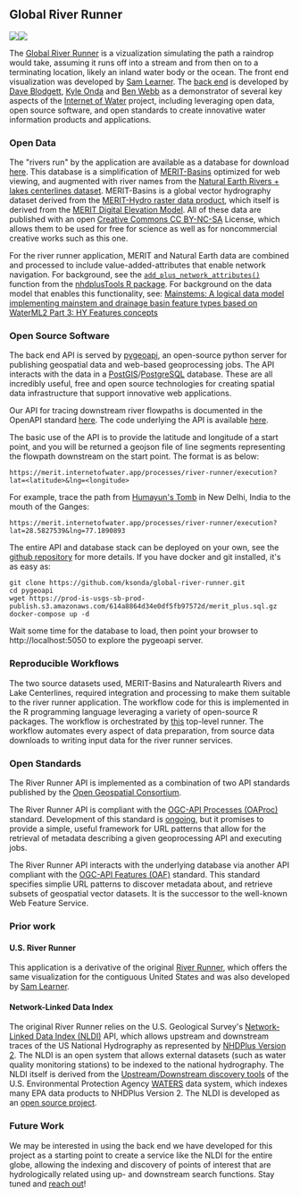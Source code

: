 ## Global River Runner


[![](https://internetofwater.org/wp-content/uploads/2019/12/iow_logo_horizontal_rgb_TM_header.png)](https://internetofwater.org/)[![](https://upload.wikimedia.org/wikipedia/commons/thumb/1/1c/USGS_logo_green.svg/320px-USGS_logo_green.svg.png)](https://www.usgs.gov/mission-areas/water-resources)


The [Global River Runner](https://river-runner-global.vercel.app/) is a vizualization simulating the path a raindrop would take, assuming it runs off into a stream and from then on to a terminating location, likely an inland water body or the ocean. The front end visualization was developed by [Sam Learner](https://samlearner.com). 
The [back end](https://merit.internetofwater.app) is developed by [Dave Blodgett](https://www.usgs.gov/staff-profiles/david-l-blodgett?qt-staff_profile_science_products=3#qt-staff_profile_science_products), [Kyle Onda](https://internetofwater.org/about/people/kyle-onda/) and [Ben Webb](https://github.com/webb-ben) as a demonstrator of several key aspects of the [Internet of Water](https://internetofwater.org) project, including leveraging open data, open source software, and open standards to create innovative water information products and applications.

### Open Data

The "rivers run" by the application are available as a database for download [here](https://www.sciencebase.gov/catalog/item/614a8864d34e0df5fb97572d). This database is a simplification of [MERIT-Basins](https://www.reachhydro.org/home/params/merit-basins) optimized for web viewing, and augmented with river names from the [Natural Earth Rivers + lakes centerlines dataset](https://www.naturalearthdata.com/downloads/10m-physical-vectors/10m-rivers-lake-centerlines/). MERIT-Basins is a global vector hydrography dataset derived from the [MERIT-Hydro raster data product](http://hydro.iis.u-tokyo.ac.jp/~yamadai/MERIT_Hydro/), which itself is derived from the [MERIT Digital Elevation Model](http://hydro.iis.u-tokyo.ac.jp/~yamadai/MERIT_DEM/index.html). All of these data are published with an open [Creative Commons CC BY-NC-SA](https://creativecommons.org/licenses/by-nc-sa/4.0/) License, which allows them to be used for free for science as well as for noncommercial creative works such as this one. 

For the river runner application, MERIT and Natural Earth data are combined and processed to include value-added-attributes that enable network navigation. For background, see the [`add_plus_network_attributes()`](https://cran.r-project.org/web/packages/nhdplusTools/nhdplusTools.pdf) function from the [nhdplusTools R package](https://cran.r-project.org/package=nhdplusTools). For background on the data model that enables this functionality, see: [Mainstems: A logical data model implementing mainstem and drainage basin feature types based on WaterML2 Part 3: HY Features concepts](https://doi.org/10.1016/j.envsoft.2020.104927)

### Open Source Software

The back end API is served by [pygeoapi](https://pygeoapi.io), an open-source python server for publishing geospatial data and web-based geoprocessing jobs. The API interacts with the data in a [PostGIS](https://postgis.net)/[PostgreSQL](https://www.postgresql.org) database. These are all incredibly useful, free and open source technologies for creating spatial data infrastructure that support innovative web applications. 

Our API for tracing downstream river flowpaths is documented in the OpenAPI standard [here](https://merit.internetofwater.app/openapi?f=html#/river-runner/executeRiver-runnerJob). The code underlying the API is available [here](https://github.com/webb-ben/pygeoapi/blob/river-runner/pygeoapi/process/river_runner.py).

The basic use of the API is to provide the latitude and longitude of a start point, and you will be returned a geojson file of line segments representing the flowpath downstream on the start point. The format is as below:

```
https://merit.internetofwater.app/processes/river-runner/execution?lat=<latitude>&lng=<longitude>
```

For example, trace the path from [Humayun's Tomb](https://www.google.com/maps/place/Humayun’s+Tomb/@28.5827539,77.1890893,12.24z/data=!4m13!1m7!3m6!1s0x390cfd5b347eb62d:0x52c2b7494e204dce!2sNew+Delhi,+Delhi,+India!3b1!8m2!3d28.6139391!4d77.2090212!3m4!1s0x390ce31ce8460ba7:0xb9f1ba2d3bdfa80d!8m2!3d28.5932848!4d77.2507492) in New Delhi, India to the mouth of the Ganges:

```
https://merit.internetofwater.app/processes/river-runner/execution?lat=28.5827539&lng=77.1890893
```


The entire API and database stack can be deployed on your own, see the [github repository](https://github.com/ksonda/global-river-runner) for more details. If you have docker and git installed, it's as easy as:

```
git clone https://github.com/ksonda/global-river-runner.git
cd pygeoapi
wget https://prod-is-usgs-sb-prod-publish.s3.amazonaws.com/614a8864d34e0df5fb97572d/merit_plus.sql.gz
docker-compose up -d
```

Wait some time for the database to load, then point your browser to http://localhost:5050 to explore the pygeoapi server.

### Reproducible Workflows

The two source datasets used, MERIT-Basins and Naturalearth Rivers and Lake Centerlines, required integration and processing to make them suitable to the river runner application. The workflow code for this is implemented in the R programming language leveraging a variety of open-source R packages. The workflow is orchestrated by [this](https://code.usgs.gov/wma/nhgf/mainstems/-/blob/master/merit_runner.R) top-level runner. The workflow automates every aspect of data preparation, from source data downloads to writing input data for the river runner services. 

### Open Standards

The River Runner API is implemented as a combination of two API standards published by the [Open Geospatial Consortium](https://www.ogc.org). 

The River Runner API is compliant with the [OGC-API Processes (OAProc)](https://ogcapi.ogc.org/processes/) standard. Development of this standard is [ongoing](https://github.com/opengeospatial/ogcapi-processes), but it promises to provide a simple, useful framework for URL patterns that allow for the retrieval of metadata describing a given geoprocessing API and executing jobs.

The River Runner API interacts with the underlying database via another API compliant with the [OGC-API Features (OAF)](https://ogcapi.ogc.org/features/) standard. This standard specifies simplie URL patterns to discover metadata about, and retrieve subsets of geospatial vector datasets. It is the successor to the well-known Web Feature Service.



### Prior work

#### U.S. River Runner
This application is a derivative of the original [River Runner](https://river-runner.samlearner.com), which offers the same visualization for the contiguous United States and was also developed by [Sam Learner](https://samlearner.com).

#### Network-Linked Data Index
The original River Runner relies on the U.S. Geological Survey's [Network-Linked Data Index (NLDI)](https://waterdata.usgs.gov/blog/nldi-intro/) API, which allows upstream and downstream traces of the US National Hydrography as represented by [NHDPlus Version 2](https://www.epa.gov/waterdata/nhdplus-national-hydrography-dataset-plus). The NLDI is an open system that allows external datasets (such as water quality monitoring stations) to be indexed to the national hydrography. The NLDI itself is derived from the [Upstream/Downstream discovery tools](https://watersgeo.epa.gov/openapi/waters/#/Discovery) of the U.S. Environmental Protection Agency [WATERS](https://www.epa.gov/waterdata/waters-watershed-assessment-tracking-environmental-results-system) data system, which indexes many EPA data products to NHDPlus Version 2. The NLDI is developed as an [open source project](https://github.com/ACWI-SSWD).

### Future Work

We may be interested in using the back end we have developed for this project as a starting point to create a service like the NLDI for the entire globe, allowing the indexing and discovery of points of interest that are hydrologically related using up- and downstream search functions. Stay tuned and [reach out](https://github.com/ksonda/global-river-runner/issues)!
